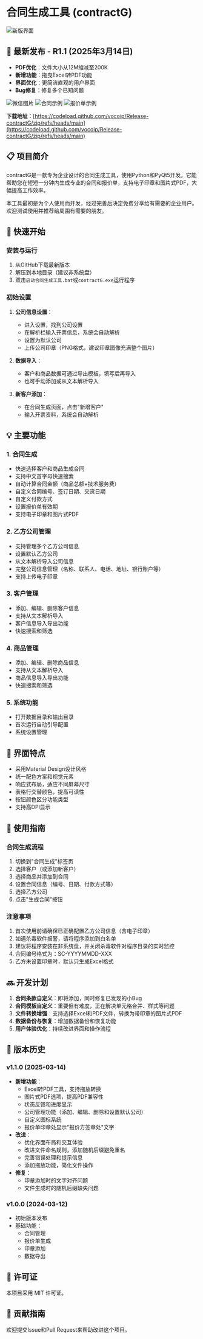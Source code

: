 # 合同生成工具 (contractG)

![新版界面](https://github.com/user-attachments/assets/0e2f1a21-181e-46bf-9e40-b8937e33387e)

## 📢 最新发布 - R1.1 (2025年3月14日)

- **PDF优化**：文件大小从12M缩减至200K
- **新增功能**：拖曳Excel转PDF功能
- **界面优化**：更简洁直观的用户界面
- **Bug修复**：修复多个已知问题

![微信图片](https://github.com/user-attachments/assets/e6dee3d5-e840-4db0-990d-0ba4ee5fa4d4)
![合同示例](https://github.com/user-attachments/assets/d1d2dbd2-2249-4083-bec0-92c375d1fb22)
![报价单示例](https://github.com/user-attachments/assets/201d477b-e6bd-4ab3-87b4-6ad492b526a0)

**下载地址**：[https://codeload.github.com/vocoip/Release-contractG/zip/refs/heads/main](https://codeload.github.com/vocoip/Release-contractG/zip/refs/heads/main)

## 📋 项目简介

contractG是一款专为企业设计的合同生成工具，使用Python和PyQt5开发。它能帮助您在短短一分钟内生成专业的合同和报价单，支持电子印章和图片式PDF，大幅提高工作效率。

本工具最初是为个人使用而开发，经过完善后决定免费分享给有需要的企业用户。欢迎测试使用并推荐给周围有需要的朋友。


## 🚀 快速开始

### 安装与运行

1. 从GitHub下载最新版本
2. 解压到本地目录（建议非系统盘）
3. 双击`启动合同生成工具.bat`或`contractG.exe`运行程序

### 初始设置

1. **公司信息设置**：
   - 进入设置，找到公司设置
   - 在解析栏输入开票信息，系统会自动解析
   - 设置为默认公司
   - 上传公司印章（PNG格式，建议印章图像充满整个图片）

2. **数据导入**：
   - 客户和商品数据可通过导出模板，填写后再导入
   - 也可手动添加或从文本解析导入

3. **新客户添加**：
   - 在合同生成页面，点击"新增客户"
   - 输入开票资料，系统会自动解析

## 💡 主要功能

### 1. 合同生成

- 快速选择客户和商品生成合同
- 支持中文首字母快速搜索
- 自动计算合同金额（商品总额+技术服务费）
- 自定义合同编号、签订日期、交货日期
- 自定义付款方式
- 设置报价单有效期
- 支持电子印章和图片式PDF

### 2. 乙方公司管理

- 支持管理多个乙方公司信息
- 设置默认乙方公司
- 从文本解析导入公司信息
- 完整公司信息管理（名称、联系人、电话、地址、银行账户等）
- 支持上传电子印章

### 3. 客户管理

- 添加、编辑、删除客户信息
- 支持从文本解析导入
- 客户信息导入导出功能
- 快速搜索和筛选

### 4. 商品管理

- 添加、编辑、删除商品信息
- 支持从文本解析导入
- 商品信息导入导出功能
- 快速搜索和筛选

### 5. 系统功能

- 打开数据目录和输出目录
- 首次运行自动引导配置
- 系统设置管理

## 🎨 界面特点

- 采用Material Design设计风格
- 统一配色方案和视觉元素
- 响应式布局，适应不同屏幕尺寸
- 表格行交替颜色，提高可读性
- 按钮颜色区分功能类型
- 支持高DPI显示

## 📝 使用指南

### 合同生成流程

1. 切换到"合同生成"标签页
2. 选择客户（或添加新客户）
3. 选择商品并添加到合同
4. 设置合同信息（编号、日期、付款方式等）
5. 选择乙方公司
6. 点击"生成合同"按钮

### 注意事项

1. 首次使用前请确保已正确配置乙方公司信息（含电子印章）
2. 如遇杀毒软件报警，请将程序添加到白名单
3. 建议将程序安装在非系统盘，并关闭杀毒软件对程序目录的实时监控
4. 合同编号格式为：SC-YYYYMMDD-XXX
5. 乙方未设置印章时，默认只生成Excel格式

## 🔜 开发计划

1. **合同条款自定义**：即将添加，同时修复已发现的小Bug
2. **合同模板自定义**：重要但有难度，正在解决单元格合并、样式等问题
3. **文件转换增强**：支持选择Excel和PDF文件，转换为带印章的图片式PDF
4. **数据备份与恢复**：增加数据备份和恢复功能
5. **用户体验优化**：持续改进界面和操作流程

## 📜 版本历史

### v1.1.0 (2025-03-14)
- **新增功能**：
  - Excel转PDF工具，支持拖放转换
  - 图片式PDF选项，提高PDF兼容性
  - 状态反馈和进度显示
  - 公司管理功能（添加、编辑、删除和设置默认公司）
  - 自定义图标系统
  - 报价单印章处显示"报价方签章处"文字
- **改进**：
  - 优化界面布局和交互体验
  - 改进文件命名规则，添加随机后缀避免重名
  - 完善错误处理和提示信息
  - 添加拖放功能，简化文件操作
- **修复**：
  - 印章添加时的文字对齐问题
  - 文件生成时的随机后缀缺失问题

### v1.0.0 (2024-03-12)
- 初始版本发布
- 基础功能：
  - 合同管理
  - 报价单生成
  - 印章添加
  - 数据导出

## 📄 许可证

本项目采用 MIT 许可证。

## 🤝 贡献指南

欢迎提交Issue和Pull Request来帮助改进这个项目。
